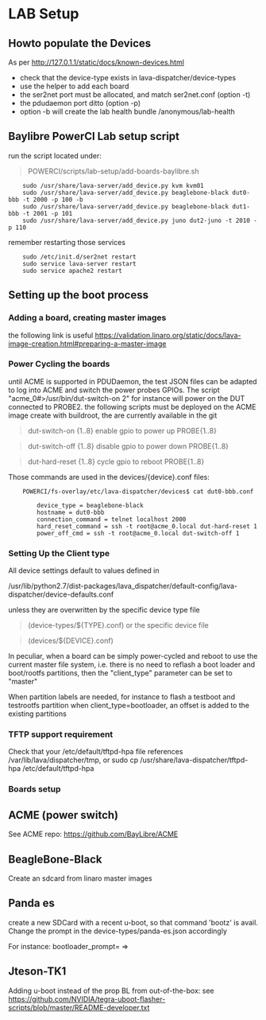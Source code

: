 # LAB Setup #

## Howto populate the Devices ##

As per <http://127.0.1.1/static/docs/known-devices.html>

  * check that the device-type exists in lava-dispatcher/device-types
  * use the helper to add each board
  * the ser2net port must be allocated, and match ser2net.conf (option -t)
  * the pdudaemon port ditto (option -p)
  * option -b will create the lab health bundle /anonymous/lab-health

## Baylibre PowerCI Lab setup script ##

run the script located under:

> POWERCI/scripts/lab-setup/add-boards-baylibre.sh

```
	sudo /usr/share/lava-server/add_device.py kvm kvm01
	sudo /usr/share/lava-server/add_device.py beaglebone-black dut0-bbb -t 2000 -p 100 -b
	sudo /usr/share/lava-server/add_device.py beaglebone-black dut1-bbb -t 2001 -p 101
	sudo /usr/share/lava-server/add_device.py juno dut2-juno -t 2010 -p 110
```

remember restarting those services

```
	sudo /etc/init.d/ser2net restart
	sudo service lava-server restart
	sudo service apache2 restart
```

## Setting up the boot process ##

### Adding a board, creating master images ###

the following link is useful <https://validation.linaro.org/static/docs/lava-image-creation.html#preparing-a-master-image>

### Power Cycling the boards ###

until ACME is supported in PDUDaemon, the test JSON files can be adapted to log into ACME and switch the power probes GPIOs.
The script "acme_0#>/usr/bin/dut-switch-on 2" for instance will power on the DUT connected to PROBE2.
the following scripts must be deployed on the ACME image create with buildroot, the are currently available in the git <blah>

> dut-switch-on {1..8}		enable gpio to power up PROBE{1..8}

> dut-switch-off {1..8}		disable gpio to power down PROBE{1..8}

> dut-hard-reset {1..8}		cycle gpio to reboot PROBE{1..8}

Those commands are used in the devices/{device}.conf files:

```
	POWERCI/fs-overlay/etc/lava-dispatcher/devices$ cat dut0-bbb.conf

		device_type = beaglebone-black
		hostname = dut0-bbb
		connection_command = telnet localhost 2000
		hard_reset_command = ssh -t root@acme_0.local dut-hard-reset 1
		power_off_cmd = ssh -t root@acme_0.local dut-switch-off 1
```
### Setting Up the Client type ###

All device settings default to values defined in 

/usr/lib/python2.7/dist-packages/lava_dispatcher/default-config/lava-dispatcher/device-defaults.conf

unless they are overwritten by the specific device type file

>  (device-types/${TYPE}.conf) or the specific device file

>  (devices/${DEVICE}.conf)

In peculiar, when a board can be simply power-cycled and reboot to use the current
master file system, i.e. there is no need to reflash a boot loader and boot/rootfs
partitions, then the "client_type" parameter can be set to "master"

When partition labels are needed, for instance to flash a testboot and testrootfs partition when client_type=bootloader, an offset is added to the existing partitions 

### TFTP support requirement ###

Check that your /etc/default/tftpd-hpa file references /var/lib/lava/dispatcher/tmp, or sudo cp /usr/share/lava-dispatcher/tftpd-hpa /etc/default/tftpd-hpa

### Boards setup ###

## ACME (power switch) ##

See ACME repo: https://github.com/BayLibre/ACME

## BeagleBone-Black ##

Create an sdcard from linaro master images

## Panda es ##

create a new SDCard with a recent u-boot, so that command 'bootz' is avail.
Change the prompt in the device-types/panda-es.json accordingly

For instance:
bootloader_prompt= =>

## Jteson-TK1 ##

Adding u-boot instead of the prop BL from out-of-the-box: 
see https://github.com/NVIDIA/tegra-uboot-flasher-scripts/blob/master/README-developer.txt

